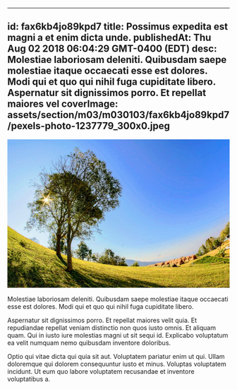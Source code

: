 
---
id: fax6kb4jo89kpd7
title: Possimus expedita est magni a et enim dicta unde.
publishedAt: Thu Aug 02 2018 06:04:29 GMT-0400 (EDT)
desc: Molestiae laboriosam deleniti. Quibusdam saepe molestiae itaque occaecati esse est dolores. Modi qui et quo qui nihil fuga cupiditate libero. Aspernatur sit dignissimos porro. Et repellat maiores vel
coverImage: assets/section/m03/m030103/fax6kb4jo89kpd7/pexels-photo-1237779_300x0.jpeg
---

![image from pexels.com](assets/section/m03/m030103/fax6kb4jo89kpd7/pexels-photo-1237779.jpeg)

Molestiae laboriosam deleniti. Quibusdam saepe molestiae itaque occaecati esse est dolores. Modi qui et quo qui nihil fuga cupiditate libero.
 
Aspernatur sit dignissimos porro. Et repellat maiores velit quia. Et repudiandae repellat veniam distinctio non quos iusto omnis. Et aliquam quam. Qui in iusto iure molestias magni ut sit sequi id. Explicabo voluptatum ea velit numquam nemo quibusdam inventore doloribus.
 
Optio qui vitae dicta qui quia sit aut. Voluptatem pariatur enim ut qui. Ullam doloremque qui dolorem consequuntur iusto et minus. Voluptas voluptatem incidunt. Ut eum quo labore voluptatem recusandae et inventore voluptatibus a.

